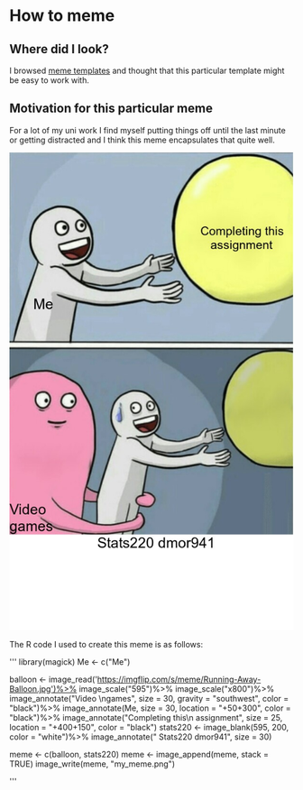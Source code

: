 # **How to meme**  
## Where did I look?  

I browsed [meme templates](https://imgflip.com/memetemplates) and thought that this particular template might be easy to work with.
## Motivation for this particular meme  

For a lot of my uni work I find myself putting things off until the last minute or getting distracted and I think this meme encapsulates that quite well.  


![](my_meme.png)

The R code I used to create this meme is as follows:

'''
library(magick)
Me <- c("Me")

balloon <- image_read('https://imgflip.com/s/meme/Running-Away-Balloon.jpg')%>%
image_scale("595")%>%
image_scale("x800")%>%
  image_annotate("Video \ngames", size = 30, gravity = "southwest", color = "black")%>%
  image_annotate(Me, size = 30, location = "+50+300", color = "black")%>%
  image_annotate("Completing this\n   assignment", size = 25, location = "+400+150", color = "black")
stats220 <- image_blank(595, 200, color = "white")%>%
  image_annotate("                       Stats220 dmor941", size = 30)

meme <- c(balloon, stats220)
meme <- image_append(meme, stack = TRUE)
image_write(meme, "my_meme.png")

'''

